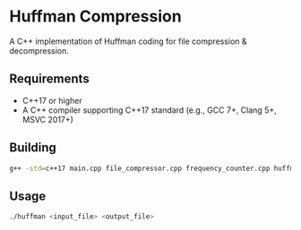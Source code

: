 # Huffman Compression

A C++ implementation of Huffman coding for file compression & decompression.

## Requirements
- C++17 or higher
- A C++ compiler supporting C++17 standard (e.g., GCC 7+, Clang 5+, MSVC 2017+)

## Building
```bash
g++ -std=c++17 main.cpp file_compressor.cpp frequency_counter.cpp huffman_codec.cpp bit_stream.cpp huffman_tree.cpp -o huffman
```

## Usage
```bash
./huffman <input_file> <output_file>
```


